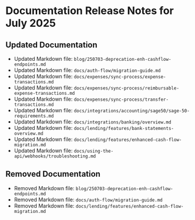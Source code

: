 # Documentation Release Notes for July 2025

## Updated Documentation

- Updated Markdown file: `blog/250703-deprecation-enh-cashflow-endpoints.md`
- Updated Markdown file: `docs/auth-flow/migration-guide.md`
- Updated Markdown file: `docs/expenses/sync-process/expense-transactions.md`
- Updated Markdown file: `docs/expenses/sync-process/reimbursable-expense-transactions.md`
- Updated Markdown file: `docs/expenses/sync-process/transfer-transactions.md`
- Updated Markdown file: `docs/integrations/accounting/sage50/sage-50-requirements.md`
- Updated Markdown file: `docs/integrations/banking/overview.md`
- Updated Markdown file: `docs/lending/features/bank-statements-overview.md`
- Updated Markdown file: `docs/lending/features/enhanced-cash-flow-migration.md`
- Updated Markdown file: `docs/using-the-api/webhooks/troubleshooting.md`

## Removed Documentation

- Removed Markdown file: `blog/250703-deprecation-enh-cashflow-endpoints.md`
- Removed Markdown file: `docs/auth-flow/migration-guide.md`
- Removed Markdown file: `docs/lending/features/enhanced-cash-flow-migration.md`

